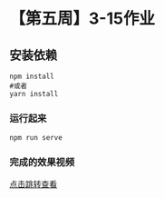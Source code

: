 # 【第五周】3-15作业

## 安装依赖
```
npm install
#或者
yarn install
```

### 运行起来
```
npm run serve
```
### 完成的效果视频
[点击跳转查看](https://yipanyangguang-1251741808.cos.ap-beijing.myqcloud.com/imooc/5week3-15.mp4)

